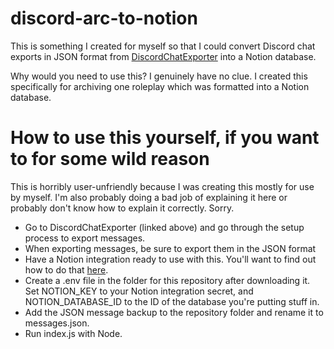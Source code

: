 # discord-arc-to-notion
This is something I created for myself so that I could convert Discord chat exports in JSON format from [DiscordChatExporter](https://github.com/Tyrrrz/DiscordChatExporter) into a Notion database. 

Why would you need to use this? I genuinely have no clue. I created this specifically for archiving one roleplay which was formatted into a Notion database.

# How to use this yourself, if you want to for some wild reason
This is horribly user-unfriendly because I was creating this mostly for use by myself. I'm also probably doing a bad job of explaining it here or probably don't know how to explain it correctly. Sorry. 
- Go to DiscordChatExporter (linked above) and go through the setup process to export messages. 
- When exporting messages, be sure to export them in the JSON format
- Have a Notion integration ready to use with this. You'll want to find out how to do that [here](https://developers.notion.com/docs/create-a-notion-integration).
- Create a .env file in the folder for this repository after downloading it. Set NOTION_KEY to your Notion integration secret, and NOTION_DATABASE_ID to the ID of the database you're putting stuff in.
- Add the JSON message backup to the repository folder and rename it to messages.json.
- Run index.js with Node. 
